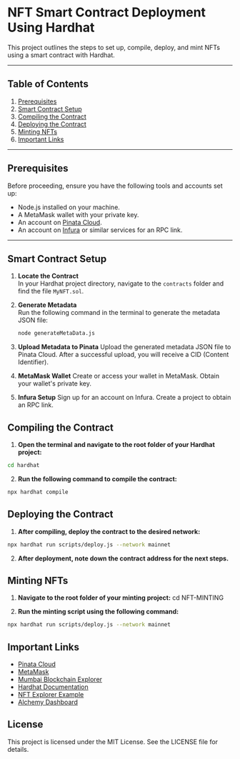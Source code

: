 # NFT Smart Contract Deployment Using Hardhat

This project outlines the steps to set up, compile, deploy, and mint NFTs using a smart contract with Hardhat.

---

## Table of Contents
1. [Prerequisites](#prerequisites)
2. [Smart Contract Setup](#smart-contract-setup)
3. [Compiling the Contract](#compiling-the-contract)
4. [Deploying the Contract](#deploying-the-contract)
5. [Minting NFTs](#minting-nfts)
6. [Important Links](#important-links)

---

## Prerequisites

Before proceeding, ensure you have the following tools and accounts set up:
- Node.js installed on your machine.
- A MetaMask wallet with your private key.
- An account on [Pinata Cloud](https://app.pinata.cloud/).
- An account on [Infura](https://infura.io/) or similar services for an RPC link.

---

## Smart Contract Setup

1. **Locate the Contract**  
   In your Hardhat project directory, navigate to the `contracts` folder and find the file `MyNFT.sol`.

2. **Generate Metadata**  
   Run the following command in the terminal to generate the metadata JSON file:
   ```bash
   node generateMetaData.js

3. **Upload Metadata to Pinata**
   Upload the generated metadata JSON file to Pinata Cloud.
   After a successful upload, you will receive a CID (Content Identifier).

4. **MetaMask Wallet**
   Create or access your wallet in MetaMask.
   Obtain your wallet's private key.

5. **Infura Setup**
   Sign up for an account on Infura.
   Create a project to obtain an RPC link.



## Compiling the Contract

1. **Open the terminal and navigate to the root folder of your Hardhat project:**
```bash
cd hardhat
```

2. **Run the following command to compile the contract:**
```bash
npx hardhat compile 
```



## Deploying the Contract

1. **After compiling, deploy the contract to the desired network:**
```bash
npx hardhat run scripts/deploy.js --network mainnet
```
2. **After deployment, note down the contract address for the next steps.**



## Minting NFTs

1. **Navigate to the root folder of your minting project:**
cd NFT-MINTING

2. **Run the minting script using the following command:**
```bash
npx hardhat run scripts/deploy.js --network mainnet
```


## Important Links

* [Pinata Cloud](https://app.pinata.cloud/)
* [MetaMask](https://developer.metamask.io/)
* [Mumbai Blockchain Explorer](https://www.oklink.com/mumbai)
* [Hardhat Documentation](https://hardhat.org/hardhat-runner/docs/guides/project-setup)
* [NFT Explorer Example](https://github.com/alchemyplatform/Build-Your-NFT-Explorer)
* [Alchemy Dashboard](https://dashboard.alchemy.com/)



## License

This project is licensed under the MIT License. See the LICENSE file for details.

